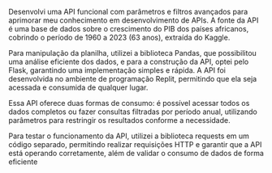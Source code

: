Desenvolvi uma API funcional com parâmetros e filtros avançados para aprimorar meu conhecimento em desenvolvimento de APIs. A fonte da API é uma base de dados sobre o crescimento do PIB dos países africanos, cobrindo o período de 1960 a 2023 (63 anos), extraída do Kaggle.

Para manipulação da planilha, utilizei a biblioteca Pandas, que possibilitou uma análise eficiente dos dados, e para a construção da API, optei pelo Flask, garantindo uma implementação simples e rápida. A API foi desenvolvida no ambiente de programação Replit, permitindo que ela seja acessada e consumida de qualquer lugar.

Essa API oferece duas formas de consumo: é possível acessar todos os dados completos ou fazer consultas filtradas por período anual, utilizando parâmetros para restringir os resultados conforme a necessidade.

Para testar o funcionamento da API, utilizei a biblioteca requests em um código separado, permitindo realizar requisições HTTP e garantir que a API está operando corretamente, além de validar o consumo de dados de forma eficiente
